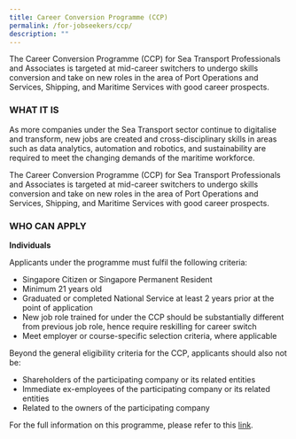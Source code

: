 ```yaml
---
title: Career Conversion Programme (CCP)
permalink: /for-jobseekers/ccp/
description: ""
---
```

The Career Conversion Programme (CCP) for Sea Transport Professionals and Associates is targeted at mid-career switchers to undergo skills conversion and take on new roles in the area of Port Operations and Services, Shipping, and Maritime Services with good career prospects.

### **WHAT IT IS**
As more companies under the Sea Transport sector continue to digitalise and transform, new jobs are created and cross-disciplinary skills in areas such as data analytics, automation and robotics, and sustainability are required to meet the changing demands of the maritime workforce.

The Career Conversion Programme (CCP) for Sea Transport Professionals and Associates is targeted at mid-career switchers to undergo skills conversion and take on new roles in the area of Port Operations and Services, Shipping, and Maritime Services with good career prospects.

### **WHO CAN APPLY**
**Individuals**

Applicants under the programme must fulfil the following criteria:

*   Singapore Citizen or Singapore Permanent Resident
*   Minimum 21 years old
*   Graduated or completed National Service at least 2 years prior at the point of application
*   New job role trained for under the CCP should be substantially different from previous job role, hence require reskilling for career switch
*   Meet employer or course-specific selection criteria, where applicable

Beyond the general eligibility criteria for the CCP, applicants should also not be:

*   Shareholders of the participating company or its related entities
*   Immediate ex-employees of the participating company or its related entities
*   Related to the owners of the participating company


For the full information on this programme, please refer to this [link](https://conversion.mycareersfuture.gov.sg/portal/ProgramDetails.aspx?ProgID=P00000429).